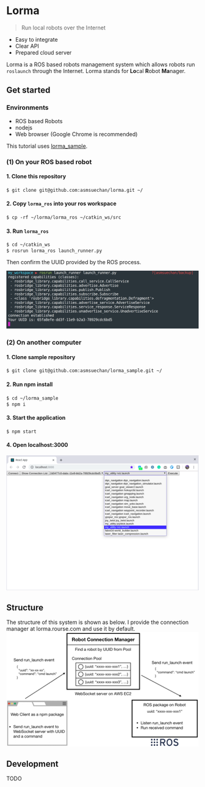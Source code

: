 # Lorma
> Run local robots over the Internet

* Easy to integrate
* Clear API
* Prepared cloud server

Lorma is a ROS based robots management system which allows robots run `roslaunch` through the Internet. Lorma stands for **Lo**cal **R**obot **Ma**nager.

## Get started

### Environments
* ROS based Robots
* nodejs
* Web browser (Google Chrome is recommended)

This tutorial uses [lorma_sample](https://github.com/asmsuechan/lorma_sample).

### (1) On your ROS based robot
#### 1. Clone this repository
```
$ git clone git@github.com:asmsuechan/lorma.git ~/
```

#### 2. Copy `lorma_ros` into your ros workspace

```
$ cp -rf ~/lorma/lorma_ros ~/catkin_ws/src
```

#### 3. Run `lorma_ros`
```
$ cd ~/catkin_ws
$ rosrun lorma_ros launch_runner.py
```

Then confirm the UUID provided by the ROS process.

![img1](/images/rosrun.png)

### (2) On another computer
#### 1. Clone sample repository
```
$ git clone git@github.com:asmsuechan/lorma_sample.git ~/
```

#### 2. Run npm install
```
$ cd ~/lorma_sample
$ npm i
```

#### 3. Start the application
```
$ npm start
```

#### 4. Open localhost:3000
![img2](/images/sample-application.png)

## Structure
The structure of this system is shown as below. I provide the connection manager at lorma.rourse.com and use it by default.
![img3](/images/execute-command.png)

## Development
TODO
